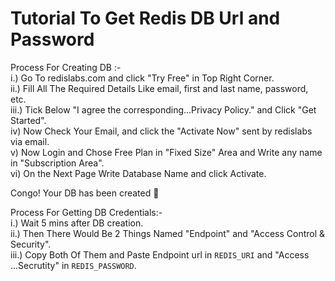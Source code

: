 # Tutorial To Get Redis DB Url and Password 
   
Process For Creating DB :-    
i.) Go To redislabs.com and click "Try Free" in Top Right Corner.   
ii.) Fill All The Required Details Like email, first and last name, password, etc.    
iii.) Tick Below "I agree the corresponding...Privacy Policy." and Click "Get Started".   
iv) Now Check Your Email, and click the "Activate Now" sent by redislabs via email.   
v) Now Login and Chose Free Plan in "Fixed Size" Area and Write any name in "Subscription Area".   
vi) On the Next Page Write Database Name and click Activate.   
   
 Congo! Your DB has been created 🥳   
   
Process For Getting DB Credentials:-   
i.) Wait 5 mins after DB creation.   
ii.) Then There Would Be 2 Things Named "Endpoint" and "Access Control & Security".   
iii.) Copy Both Of Them and Paste Endpoint url in `REDIS_URI` and "Access ...Secrutity" in `REDIS_PASSWORD`.   